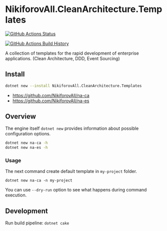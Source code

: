# NikiforovAll.CleanArchitecture.Templates

[![GitHub Actions Status](https://github.com/NikiforovAll/na-templates/workflows/Build/badge.svg?branch=main)](https://github.com/NikiforovAll/na-templates/actions)

[![GitHub Actions Build History](https://buildstats.info/github/chart/nikiforovall/na-templates?branch=main&includeBuildsFromPullRequest=false)](https://github.com/NikiforovAll/na-templates/actions)

A collection of templates for the rapid development of enterprise applications. (Clean Architecture, DDD, Event Sourcing)

## Install

```bash
dotnet new --install NikiforovAll.CleanArchitecture.Templates
```

* <https://github.com/NikiforovAll/na-ca>
* <https://github.com/NikiforovAll/na-es>

## Overview

The engine itself `dotnet new` provides information about possible configuration options.

```bash
dotnet new na-ca -h
dotnet new na-es -h
```

### Usage

The next command create default template in `my-project` folder.

`dotnet new na-ca -n my-project`

You can use `--dry-run` option to see what happens during command execution.

## Development

Run build pipeline: `dotnet cake`
